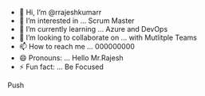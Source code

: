 - 👋 Hi, I’m @rrajeshkumarr
- 👀 I’m interested in ... Scrum Master
- 🌱 I’m currently learning ... Azure and DevOps
- 💞️ I’m looking to collaborate on ... with Mutlitple Teams
- 📫 How to reach me ... 000000000
- 😄 Pronouns: ... Hello Mr.Rajesh
- ⚡ Fun fact: ... Be Focused

<!---rrajeshkumarr/rrajeshkumarr is a ✨ special ✨ repository because its `README.md` (this file) appears on your GitHub profile.
You can click the Preview link to take a look at your changes.
--->Push
